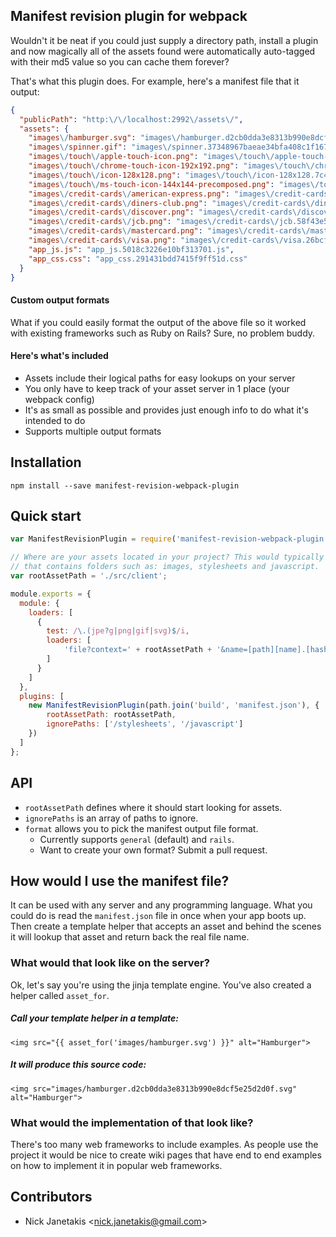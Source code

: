 ## Manifest revision plugin for webpack

Wouldn't it be neat if you could just supply a directory path, install a plugin
and now magically all of the assets found were automatically auto-tagged with
their md5 value so you can cache them forever?

That's what this plugin does. For example, here's a manifest file that it output:

```json
{
  "publicPath": "http:\/\/localhost:2992\/assets\/",
  "assets": {
    "images\/hamburger.svg": "images\/hamburger.d2cb0dda3e8313b990e8dcf5e25d2d0f.svg",
    "images\/spinner.gif": "images\/spinner.37348967baeae34bfa408c1f16794db1.gif",
    "images\/touch\/apple-touch-icon.png": "images\/touch\/apple-touch-icon.7326f54bfe6776293f08b34c3a5fde7b.png",
    "images\/touch\/chrome-touch-icon-192x192.png": "images\/touch\/chrome-touch-icon-192x192.571f134f59f14a6d298ddd66c015b293.png",
    "images\/touch\/icon-128x128.png": "images\/touch\/icon-128x128.7c46d686765c49b813ac5eb34fabf712.png",
    "images\/touch\/ms-touch-icon-144x144-precomposed.png": "images\/touch\/ms-touch-icon-144x144-precomposed.452d90b250d6f41a0c8f9db729113ffd.png",
    "images\/credit-cards\/american-express.png": "images\/credit-cards\/american-express.8a5ade08365dcc7e5fa39a946bb76ab8.png",
    "images\/credit-cards\/diners-club.png": "images\/credit-cards\/diners-club.03afaaa2d75264e332dc28309b7410b9.png",
    "images\/credit-cards\/discover.png": "images\/credit-cards\/discover.f89468f36ba1a9080b3bb05b9587d470.png",
    "images\/credit-cards\/jcb.png": "images\/credit-cards\/jcb.58f43e5f1fb8c6a4e7e76a17e7824e29.png",
    "images\/credit-cards\/mastercard.png": "images\/credit-cards\/mastercard.373e4f1ac72b50605183e8216edde845.png",
    "images\/credit-cards\/visa.png": "images\/credit-cards\/visa.26bcf191ee12e711aa540ba8d0c901b7.png",
    "app_js.js": "app_js.5018c3226e10bf313701.js",
    "app_css.css": "app_css.291431bdd7415f9ff51d.css"
  }
}
```

#### Custom output formats

What if you could easily format the output of the above file so it worked with
existing frameworks such as Ruby on Rails? Sure, no problem buddy.


#### Here's what's included

- Assets include their logical paths for easy lookups on your server
- You only have to keep track of your asset server in 1 place (your webpack config)
- It's as small as possible and provides just enough info to do what it's intended to do
- Supports multiple output formats

## Installation

`npm install --save manifest-revision-webpack-plugin`


## Quick start

```js
var ManifestRevisionPlugin = require('manifest-revision-webpack-plugin');

// Where are your assets located in your project? This would typically be a path
// that contains folders such as: images, stylesheets and javascript.
var rootAssetPath = './src/client';

module.exports = {
  module: {
    loaders: [
      {
        test: /\.(jpe?g|png|gif|svg)$/i,
        loaders: [
            'file?context=' + rootAssetPath + '&name=[path][name].[hash].[ext]'
        ]
      }
    ]
  },
  plugins: [
    new ManifestRevisionPlugin(path.join('build', 'manifest.json'), {
        rootAssetPath: rootAssetPath,
        ignorePaths: ['/stylesheets', '/javascript']
    })
  ]
};
```

## API

- `rootAssetPath` defines where it should start looking for assets.
- `ignorePaths` is an array of paths to ignore.
- `format` allows you to pick the manifest output file format.
  - Currently supports `general` (default) and `rails`.
  - Want to create your own format? Submit a pull request.

## How would I use the manifest file?

It can be used with any server and any programming language. What you could do
is read the `manifest.json` file in once when your app boots up. Then create a
template helper that accepts an asset and behind the scenes it will lookup
that asset and return back the real file name.

### What would that look like on the server?

Ok, let's say you're using the jinja template engine. You've also created a
helper called `asset_for`.

##### Call your template helper in a template:
```jinja
<img src="{{ asset_for('images/hamburger.svg') }}" alt="Hamburger">
```

##### It will produce this source code:
```jinja
<img src="images/hamburger.d2cb0dda3e8313b990e8dcf5e25d2d0f.svg" alt="Hamburger">
```

### What would the implementation of that look like?

There's too many web frameworks to include examples. As people use the project
it would be nice to create wiki pages that have end to end examples on how to
implement it in popular web frameworks.

## Contributors

- Nick Janetakis <<nick.janetakis@gmail.com>>